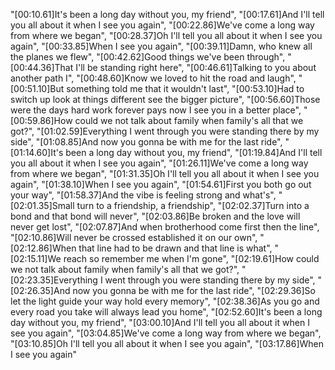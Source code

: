 "[00:10.61]It's been a long day without you, my friend",
"[00:17.61]And I'll tell you all about it when I see you again",
"[00:22.86]We've come a long way from where we began",
"[00:28.37]Oh I'll tell you all about it when I see you again",
"[00:33.85]When I see you again",
"[00:39.11]Damn, who knew all the planes we flew",
"[00:42.62]Good things we've been through",
"[00:44.36]That I'll be standing right here",
"[00:46.61]Talking to you about another path I",
"[00:48.60]Know we loved to hit the road and laugh",
"[00:51.10]But something told me that it wouldn't last",
"[00:53.10]Had to switch up look at things different see the bigger picture",
"[00:56.60]Those were the days hard work forever pays now I see you in a better place",
"[00:59.86]How could we not talk about family when family's all that we got?",
"[01:02.59]Everything I went through you were standing there by my side",
"[01:08.85]And now you gonna be with me for the last ride",
"[01:14.60]It's been a long day without you, my friend",
"[01:19.84]And I'll tell you all about it when I see you again",
"[01:26.11]We've come a long way from where we began",
"[01:31.35]Oh I'll tell you all about it when I see you again",
"[01:38.10]When I see you again",
"[01:54.61]First you both go out your way",
"[01:58.37]And the vibe is feeling strong and what's",
"[02:01.35]Small turn to a friendship, a friendship",
"[02:02.37]Turn into a bond and that bond will never",
"[02:03.86]Be broken and the love will never get lost",
"[02:07.87]And when brotherhood come first then the line",
"[02:10.86]Will never be crossed established it on our own",
"[02:12.86]When that line had to be drawn and that line is what",
"[02:15.11]We reach so remember me when I'm gone",
"[02:19.61]How could we not talk about family when family's all that we got?",
"[02:23.35]Everything I went through you were standing there by my side",
"[02:26.35]And now you gonna be with me for the last ride",
"[02:29.36]So let the light guide your way hold every memory",
"[02:38.36]As you go and every road you take will always lead you home",
"[02:52.60]It's been a long day without you, my friend",
"[03:00.10]And I'll tell you all about it when I see you again",
"[03:04.85]We've come a long way from where we began",
"[03:10.85]Oh I'll tell you all about it when I see you again",
"[03:17.86]When I see you again"